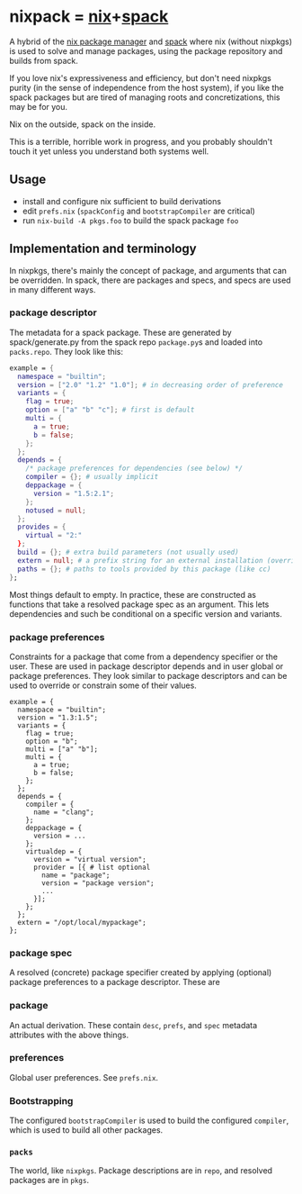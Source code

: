 # nixpack = [nix](https://nixos.org/nix)+[spack](https://spack.io/)

A hybrid of the [nix package manager](https://github.com/NixOS/nix) and [spack](https://github.com/spack/spack) where nix (without nixpkgs) is used to solve and manage packages, using the package repository and builds from spack.

If you love nix's expressiveness and efficiency, but don't need nixpkgs purity (in the sense of independence from the host system), if you like the spack packages but are tired of managing roots and concretizations, this may be for you.

Nix on the outside, spack on the inside.

This is a terrible, horrible work in progress, and you probably shouldn't touch it yet unless you understand both systems well.

## Usage

- install and configure nix sufficient to build derivations
- edit `prefs.nix` (`spackConfig` and `bootstrapCompiler` are critical)
- run `nix-build -A pkgs.foo` to build the spack package `foo`

## Implementation and terminology

In nixpkgs, there's mainly the concept of package, and arguments that can be overridden.
In spack, there are packages and specs, and specs are used in many different ways.

### package descriptor

The metadata for a spack package.
These are generated by spack/generate.py from the spack repo `package.py`s and loaded into `packs.repo`.
They look like this:

```nix
example = {
  namespace = "builtin";
  version = ["2.0" "1.2" "1.0"]; # in decreasing order of preference
  variants = {
    flag = true;
    option = ["a" "b" "c"]; # first is default
    multi = {
      a = true;
      b = false;
    };
  };
  depends = {
    /* package preferences for dependencies (see below) */
    compiler = {}; # usually implicit
    deppackage = {
      version = "1.5:2.1";
    };
    notused = null;
  };
  provides = {
    virtual = "2:"
  };
  build = {}; # extra build parameters (not usually used)
  extern = null; # a prefix string for an external installation (overrides depends, build)
  paths = {}; # paths to tools provided by this package (like cc)
};
```

Most things default to empty.
In practice, these are constructed as functions that take a resolved package spec as an argument.
This lets dependencies and such be conditional on a specific version and variants.

### package preferences

Constraints for a package that come from a dependency specifier or the user.
These are used in package descriptor depends and in user global or package preferences.
They look similar to package descriptors and can be used to override or constrain some of their values.

```
example = {
  namespace = "builtin";
  version = "1.3:1.5";
  variants = {
    flag = true;
    option = "b";
    multi = ["a" "b"];
    multi = {
      a = true;
      b = false;
    };
  };
  depends = {
    compiler = {
      name = "clang";
    };
    deppackage = {
      version = ...
    };
    virtualdep = {
      version = "virtual version";
      provider = [{ # list optional
        name = "package";
        version = "package version";
        ...
      }];
    };
  };
  extern = "/opt/local/mypackage";
};
```

### package spec

A resolved (concrete) package specifier created by applying (optional) package preferences to a package descriptor.
These are 

### package

An actual derivation.
These contain `desc`, `prefs`, and `spec` metadata attributes with the above things.

### preferences

Global user preferences.
See `prefs.nix`.

### Bootstrapping

The configured `bootstrapCompiler` is used to build the configured `compiler`, which is used to build all other packages.

### `packs`

The world, like `nixpkgs`.
Package descriptions are in `repo`, and resolved packages are in `pkgs`.
